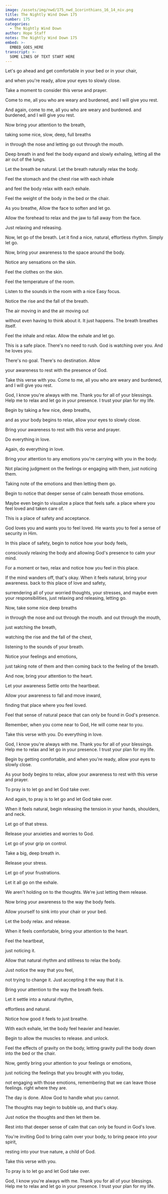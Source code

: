 ```yaml
---
image: /assets/img/nwd/175_nwd_1corinthians_16_14_niv.png
title: The Nightly Wind Down 175
number: 175
categories:
  - The Nightly Wind Down
author: Hope Staff
notes: The Nightly Wind Down 175
embed: >-
  EMBED_GOES_HERE
transcript: >-
  SOME LINES OF TEXT START HERE
---
```

Let's go ahead and get comfortable in your bed or in your chair,

and when you're ready, allow your eyes to slowly close.

Take a moment to consider this verse and prayer.

Come to me, all you who are weary and burdened, and I will give you rest.

And again, come to me, all you who are weary and burdened. and burdened, and I will give you rest.

Now bring your attention to the breath,

taking some nice, slow, deep, full breaths

in through the nose and letting go out through the mouth.

Deep breath in and feel the body expand and slowly exhaling, letting all the air out of the lungs.

Let the breath be natural. Let the breath naturally relax the body.

Feel the stomach and the chest rise with each inhale

and feel the body relax with each exhale.

Feel the weight of the body in the bed or the chair.

As you breathe, Allow the face to soften and let go.

Allow the forehead to relax and the jaw to fall away from the face.

Just relaxing and releasing.

Now, let go of the breath. Let it find a nice, natural, effortless rhythm. Simply let go.

Now, bring your awareness to the space around the body.

Notice any sensations on the skin.

Feel the clothes on the skin.

Feel the temperature of the room.

Listen to the sounds in the room with a nice Easy focus.

Notice the rise and the fall of the breath.

The air moving in and the air moving out

without even having to think about it. It just happens. The breath breathes itself.

Feel the inhale and relax. Allow the exhale and let go.

This is a safe place. There's no need to rush. God is watching over you. And he loves you.

There's no goal. There's no destination. Allow

your awareness to rest with the presence of God.

Take this verse with you. Come to me, all you who are weary and burdened, and I will give you rest.

God, I know you're always with me. Thank you for all of your blessings. Help me to relax and let go in your presence. I trust your plan for my life. 


Begin by taking a few nice, deep breaths,

and as your body begins to relax, allow your eyes to slowly close.

Bring your awareness to rest with this verse and prayer.

Do everything in love.

Again, do everything in love.

Bring your attention to any emotions you're carrying with you in the body.

Not placing judgment on the feelings or engaging with them, just noticing them.

Taking note of the emotions and then letting them go.

Begin to notice that deeper sense of calm beneath those emotions.

Maybe even begin to visualize a place that feels safe. a place where you feel loved and taken care of.

This is a place of safety and acceptance.

God loves you and wants you to feel loved. He wants you to feel a sense of security in Him.

In this place of safety, begin to notice how your body feels,

consciously relaxing the body and allowing God's presence to calm your mind.

For a moment or two, relax and notice how you feel in this place.

If the mind wanders off, that's okay. When it feels natural, bring your awareness. back to this place of love and safety,

surrendering all of your worried thoughts, your stresses, and maybe even your responsibilities, just relaxing and releasing, letting go.

Now, take some nice deep breaths

in through the nose and out through the mouth. and out through the mouth,

just watching the breath,

watching the rise and the fall of the chest,

listening to the sounds of your breath.

Notice your feelings and emotions,

just taking note of them and then coming back to the feeling of the breath.

And now, bring your attention to the heart.

Let your awareness Settle onto the heartbeat.

Allow your awareness to fall and move inward,

finding that place where you feel loved.

Feel that sense of natural peace that can only be found in God's presence.

Remember, when you come near to God, He will come near to you.

Take this verse with you. Do everything in love.

God, I know you're always with me. Thank you for all of your blessings. Help me to relax and let go in your presence. I trust your plan for my life.


Begin by getting comfortable, and when you're ready, allow your eyes to slowly close.

As your body begins to relax, allow your awareness to rest with this verse and prayer.

To pray is to let go and let God take over.

And again, to pray is to let go and let God take over.

When it feels natural, begin releasing the tension in your hands, shoulders, and neck.

Let go of that stress.

Release your anxieties and worries to God.

Let go of your grip on control.

Take a big, deep breath in.

Release your stress.

Let go of your frustrations.

Let it all go on the exhale.

We aren't holding on to the thoughts. We're just letting them release.

Now bring your awareness to the way the body feels.

Allow yourself to sink into your chair or your bed.

Let the body relax. and release.

When it feels comfortable, bring your attention to the heart.

Feel the heartbeat,

just noticing it.

Allow that natural rhythm and stillness to relax the body.

Just notice the way that you feel,

not trying to change it. Just accepting it the way that it is.

Bring your attention to the way the breath feels.

Let it settle into a natural rhythm,

effortless and natural.

Notice how good it feels to just breathe.

With each exhale, let the body feel heavier and heavier.

Begin to allow the muscles to release. and unlock.

Feel the effects of gravity on the body, letting gravity pull the body down into the bed or the chair.

Now, gently bring your attention to your feelings or emotions,

just noticing the feelings that you brought with you today,

not engaging with those emotions, remembering that we can leave those feelings. right where they are.

The day is done. Allow God to handle what you cannot.

The thoughts may begin to bubble up, and that's okay.

Just notice the thoughts and then let them be.

Rest into that deeper sense of calm that can only be found in God's love.

You're inviting God to bring calm over your body, to bring peace into your spirit,

resting into your true nature, a child of God.

Take this verse with you.

To pray is to let go and let God take over.

God, I know you're always with me. Thank you for all of your blessings. Help me to relax and let go in your presence. I trust your plan for my life.

